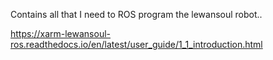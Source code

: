 Contains all that I need to ROS program the lewansoul robot..

https://xarm-lewansoul-ros.readthedocs.io/en/latest/user_guide/1_1_introduction.html


